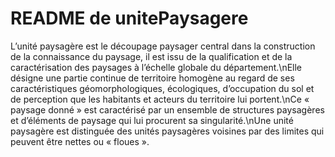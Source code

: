 # README de unitePaysagere

L’unité paysagère est le découpage paysager central dans la construction de la connaissance du paysage, il est issu de la qualification et de la caractérisation des paysages à l’échelle globale du département.\nElle désigne une partie continue de territoire homogène au regard de ses caractéristiques géomorphologiques, écologiques, d’occupation du sol et de perception que les habitants et acteurs du territoire lui portent.\nCe « paysage donné » est caractérisé par un ensemble de structures paysagères et d’éléments de paysage qui lui procurent sa singularité.\nUne unité paysagère est distinguée des unités paysagères voisines par des limites qui peuvent être nettes ou « floues ».